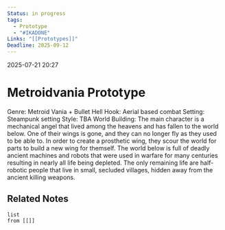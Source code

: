 ```yaml
---
Status: in progress
tags:
  - Prototype
  - "#IKADONE"
Links: "[[Prototypes]]"
Deadline: 2025-09-12
---
```

2025-07-21 20:27
# Metroidvania Prototype

Genre: Metroid Vania + Bullet Hell
	Hook: Aerial based combat
	Setting: Steampunk setting
	Style: TBA
	World Building: The main character is a mechanical angel that lived among the heavens and has fallen to the world below. One of their wings is gone, and they can no longer fly as they used to be able to. In order to create a prosthetic wing, they scour the world for parts to build a new wing for themself. The world below is full of deadly ancient machines and robots that were used in warfare for many centuries resulting in nearly all life being depleted. The only remaining life are half-robotic people that live in small, secluded villages, hidden away from the ancient killing weapons. 

## Related Notes
```dataview
list
from [[]]
```
